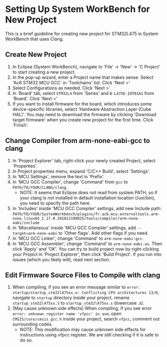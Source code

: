 # Setting Up System WorkBench for New Project
This is a brief guideline for creating new project for STM32L475 in System WorkBench that uses Clang. 

## Create New Project
1. In Eclipse (System WorkBench), navigate to 'File' -> 'New' -> 'C Project' to start creating a new project. 
2. In the pop-up wizard, enter a Project name that makes sense. Select 'Ac6 STM32 MCU GCC' in 'Toolchains' list. Click 'Next >'
3. Select Configurations as needed. Click 'Next >'
4. In 'Board' tab, select `STM32L4` from 'Series' and `B-L475E-IOT01A1` from 'Board'. Click 'Next >'
5. If you want to install firmware for the board, which introduces some device-specific libraries, select 'Hardware Abstraction Layer (Cube HAL)'. You may need to download the firmware by clicking 'Download target firmware' when you create new project for the first time. Click 'Finish'. 

## Change Compiler from arm-none-eabi-gcc to clang
1. In 'Project Explorer' tab, right-click your newly created Project, select 'Properties'. 
2. In Project properties menu, expand 'C/C++ Build', select 'Settings'. 
3. In 'MCU Settings', remove the text in 'Prefix'. 
4. In 'MCU GCC Compiler', change 'Command' from `gcc` to `PATH/TO/YOUR/CLANG/clang`. 
    - NOTE: It seems that Eclipse does not read from system PATH, so if your clang is not installed in default installation location (/usr/bin), you need to specify the path here. 
5. In 'Includes' inside 'MCU GCC Compiler' settings, add new Include path: `PATH/TO/YOUR/SystemWorkbench/plugins/fr.ac6.mcu.externaltools.arm-none.linux64_1.17.0.201812190825/tools/compiler/arm-none-eabi/include`
6. In 'Miscellaneous' inside 'MCU GCC Compiler' settings, add `--target=arm-none-eabi` to 'Other flags'. Add other flags if you need. 
7. In 'MCU GCC Linker', change 'Command' to `arm-none-eabi-gcc`. 
8. In 'MCU GCC Assembler', change 'Command' to `arm-none-eabi-as`. Then click 'Apply' and 'OK'. 
You can try to build project now by right-clicking your Project in 'Project Explorer', then click 'Build Project'. If you run into issues (which you likely will), read next section. 

## Edit Firmware Source Files to Compile with clang
1. When compiling, if you see an error message similar to `error: startup/startup_stm32l475xx.o: Conflicting CPU architectures 13/0`, navigate to `startup` directory inside your project, rename `startup_stm32l475xx.S` to `startup_stm32l475xx.s` (lowercase .s). 
2. (May cause unknown side effects) When compiling, if you see error `error: unknown register name 'vfpcc' in asm`, open `CMSIS/core/cmsis_gcc.h` inside your project, search `vfpcc`, comment out surrounding codes. 
    - NOTE: This modification may cause unknown side effects for instructions using vfpcc register. We are still checking if it is safe to do so. 